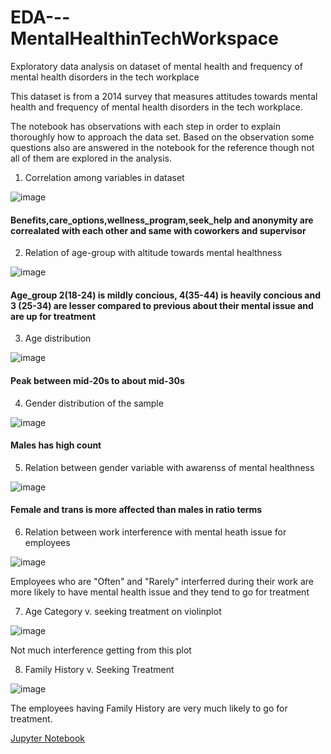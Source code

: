 # EDA---MentalHealthinTechWorkspace
Exploratory data analysis on dataset of mental health and frequency of mental health disorders in the tech workplace

This dataset is from a 2014 survey that measures attitudes towards mental health and frequency of mental health disorders in the tech workplace.

The notebook has observations with each step in order to explain thoroughly how to approach the data set. Based on the observation some questions also are answered in the notebook for the reference though not all of them are explored in the analysis.

1) Correlation among variables in dataset

![image](https://user-images.githubusercontent.com/49444353/125238282-a571b900-e304-11eb-8d0b-a41f071bbfd4.png)

#### Benefits,care_options,wellness_program,seek_help and anonymity are correalated with each other and same with coworkers and supervisor

2) Relation of age-group with altitude towards mental healthness

![image](https://user-images.githubusercontent.com/49444353/125238887-858ec500-e305-11eb-892e-5a3dc5128692.png)

#### Age_group 2(18-24) is mildly concious, 4(35-44) is heavily concious and 3 (25-34) are lesser compared to previous about their mental issue and are up for treatment

3) Age distribution

![image](https://user-images.githubusercontent.com/49444353/125239271-0d74cf00-e306-11eb-951a-98bd0d41917c.png)

#### Peak between mid-20s to about mid-30s

4) Gender distribution of the sample

![image](https://user-images.githubusercontent.com/49444353/125239981-13b77b00-e307-11eb-95cd-ab2bbee4054c.png)

#### Males has high count

5)  Relation between gender variable with awarenss of mental healthness

![image](https://user-images.githubusercontent.com/49444353/125240162-5da06100-e307-11eb-8c83-87a6952e6209.png)

#### Female and trans is more affected than males in ratio terms

6) Relation between work interference with mental heath issue for employees

![image](https://user-images.githubusercontent.com/49444353/125240809-3b5b1300-e308-11eb-9fb7-6b18408253d6.png)

Employees who are "Often" and "Rarely" interferred during their work are more likely to have mental health issue and they tend to go for treatment

7) Age Category v. seeking treatment on violinplot

![image](https://user-images.githubusercontent.com/49444353/125241839-98a39400-e309-11eb-827c-f489510d76b8.png)

Not much interference getting from this plot

8) Family History v. Seeking Treatment

![image](https://user-images.githubusercontent.com/49444353/125241973-c8eb3280-e309-11eb-86f4-d81c3778c782.png)

The employees having Family History are very much likely to go for treatment.


[Jupyter Notebook](./EDA_MentalHealthinTechWorkspace.ipynb)
